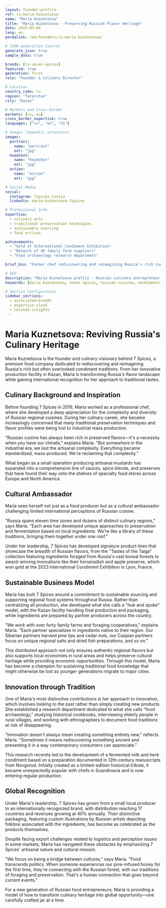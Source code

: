 ```yaml
---
layout: founder-profile
ref: ru-maria-kuznetsova
name: "Maria Kuznetsova"
title: "Maria Kuznetsova - Preserving Russian Flavor Heritage"
date: 2025-05-04
lang: en
permalink: /en/founders/ru-maria-kuznetsova/

# JSON Generation Control
generate_json: true
sample_data: true

brands: [ru-seven-spices]
featured: true
generation: first
role: "Founder & Culinary Director"

# Location
country_code: ru
region: "Tatarstan"
city: "Kazan"

# Markets and Cross-border
markets: [ru, eu]
cross_border_expertise: true
languages: ["ru", "en", "tt"]

# Images (Semantic structure)
images:
  portrait:
    name: "portrait"
    ext: "jpg"
  headshot:
    name: "headshot"
    ext: "jpg"
  action:
    name: "action"
    ext: "jpg"

# Social Media
social:
  instagram: 7spices_russia
  linkedin: maria-kuznetsova-7spices

# Professional Info
expertise:
  - culinary arts
  - traditional preservation techniques
  - sustainable sourcing
  - food artisan

achievements:
  - "Gold at International Condiment Exhibition"
  - "Network of 40 family farm suppliers"
  - "Food archaeology research department"

brief_bio: "Former chef rediscovering and reimagining Russia's rich condiment traditions through artisanal production and cultural preservation."

# SEO
description: "Maria Kuznetsova profile - Russian culinary entrepreneur preserving traditional flavor heritage through artisanal condiment production and food archaeology."
keywords: [maria kuznetsova, seven spices, russian cuisine, condiments, culinary heritage, food archaeology]

# Section Configuration
sidebar_sections:
  - associated-brands
  - expertise-cloud
  - related-insights
---
```


# Maria Kuznetsova: Reviving Russia's Culinary Heritage

Maria Kuznetsova is the founder and culinary visionary behind 7 Spices, a premium food company dedicated to rediscovering and reimagining Russia's rich but often overlooked condiment traditions. From her innovative production facility in Kazan, Maria is transforming Russia's flavor landscape while gaining international recognition for her approach to traditional tastes.

## Culinary Background and Inspiration

Before founding 7 Spices in 2016, Maria worked as a professional chef, where she developed a deep appreciation for the complexity and diversity of Russian regional cuisines. During her culinary career, she became increasingly concerned that many traditional preservation techniques and flavor profiles were being lost to industrial mass production.

"Russian cuisine has always been rich in preserved flavors—it's a necessity when you have our climate," explains Maria. "But somewhere in the industrial era, we lost the artisanal complexity. Everything became standardized, mass-produced. We're reclaiming that complexity."

What began as a small operation producing artisanal mustards has expanded into a comprehensive line of sauces, spice blends, and preserves that have found their way onto the shelves of specialty food stores across Europe and North America.

## Cultural Ambassador

Maria sees herself not just as a food producer but as a cultural ambassador challenging limited international perceptions of Russian cuisine.

"Russia spans eleven time zones and dozens of distinct culinary regions," says Maria. "Each area has developed unique approaches to preservation and fermentation based on local ingredients. We're like a library of these traditions, bringing them together under one roof."

Under her leadership, 7 Spices has developed signature product lines that showcase the breadth of Russian flavors, from the "Tastes of the Taiga" collection featuring ingredients foraged from Russia's vast boreal forests to award-winning innovations like their horseradish and apple preserve, which won gold at the 2023 International Condiment Exhibition in Lyon, France.

## Sustainable Business Model

Maria has built 7 Spices around a commitment to sustainable sourcing and supporting regional food systems throughout Russia. Rather than centralizing all production, she developed what she calls a "hub and spoke" model, with the Kazan facility handling final production and packaging, while ingredients are prepared by partner producers across the country.

"We work with over forty family farms and foraging cooperatives," explains Maria. "Each partner specializes in ingredients native to their region. Our Siberian partners harvest pine tips and cedar nuts, our Caspian partners focus on unique regional salts and dried fish preparations, and so on."

This distributed approach not only ensures authentic regional flavors but also supports local economies in rural areas and helps preserve cultural heritage while providing economic opportunities. Through this model, Maria has become a champion for sustaining traditional food knowledge that might otherwise be lost as younger generations migrate to major cities.

## Innovation through Tradition

One of Maria's most distinctive contributions is her approach to innovation, which involves looking to the past rather than simply creating new products. She established a research department dedicated to what she calls "food archaeology," studying historical cookbooks, interviewing elderly people in rural villages, and working with ethnographers to document food traditions at risk of disappearing.

"Innovation doesn't always mean creating something entirely new," reflects Maria. "Sometimes it means rediscovering something ancient and presenting it in a way contemporary consumers can appreciate."

This research recently led to the development of a fermented milk and herb condiment based on a preparation documented in 12th-century manuscripts from Novgorod. Initially created as a limited-edition historical tribute, it became unexpectedly popular with chefs in Scandinavia and is now entering regular production.

## Global Recognition

Under Maria's leadership, 7 Spices has grown from a small local producer to an internationally recognized brand, with distribution reaching 17 countries and revenues growing at 40% annually. Their distinctive packaging, featuring custom illustrations by Russian artists depicting folklore associated with the ingredients, has become as celebrated as the products themselves.

Despite facing export challenges related to logistics and perception issues in some markets, Maria has navigated these obstacles by emphasizing 7 Spices' artisanal nature and cultural mission.

"We focus on being a bridge between cultures," says Maria. "Food transcends politics. When someone experiences our pine-infused honey for the first time, they're connecting with the Russian forest, with our traditions of foraging and preservation. That's a human connection that goes beyond current events."

For a new generation of Russian food entrepreneurs, Maria is providing a model of how to transform culinary heritage into global opportunity—one carefully crafted jar at a time.
